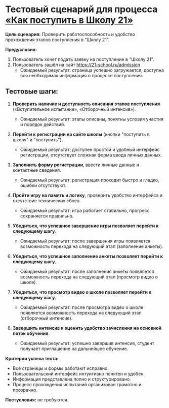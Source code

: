 # Тестовый сценарий для процесса [«Как поступить в Школу 21»](https://21-school.ru/admission)

__Цель сценария:__
Проверить работоспособность и удобство прохождения этапов поступления в "Школу 21".

__Предусловия:__
1. Пользователь хочет подать заявку на поступление в "Школу 21".
2. Пользователь зашёл на сайт https://21-school.ru/admission
    - Ожидаемый результат: страница успешно загружается, доступна вся необходимая информация о процессе поступления.

## Тестовые шаги:

1. __Проверить наличие и доступность описания этапов поступления__ («Вступительное испытание», «Отборочный интенсив»).
   - Ожидаемый результат: этапы описаны, понятны условия участия и порядок действий.

2. __Перейти к регистрации на сайте школы__ (кнопки "поступить в школу" и "поступить").
   - Ожидаемый результат: доступен простой и удобный интерфейс регистрации, отсутствует сложная форма ввода личных данных.
   
3. __Заполнить форму регистрации__, ввести личные данные и контактные сведения.
   - Ожидаемый результат: регистрация проходит быстро и гладко, ошибки отсутствуют.
   
4. __Пройти игру на память и логику__, проверить удобство интерфейса и отсутствие технических сбоев.
   - Ожидаемый результат: игра работает стабильно, прогресс сохраняется правильно.

5. __Убедиться, что успешное завершение игры позволяет перейти к следующему шагу__.
   - Ожидаемый результат: после завершения игры появляется возможность перехода на следующий этап (заполнение анкеты).

6. __Убедиться, что успешное заполнение анкеты позволяет перейти к следующему шагу__.
   - Ожидаемый результат: после заполнения анкеты появляется возможность перехода на следующий этап (просмотр видео о школе).

7. __Убедиться, что просмотр видео о школе позволяет перейти к следующему шагу__.
   - Ожидаемый результат: после просмотра видео о школе появляется возможность перехода на следующий этап (отборочный интенсив).

8. __Завершить интенсив и оценить удобство зачисления на основной поток обучения__.
   - Ожидаемый результат: успешно завершив интенсив, студент получает приглашение на дальнейшее обучение.

__Критерии успеха теста:__
- Все страницы и формы работают исправно.
- Пользовательский интерфейс интуитивно понятен и удобен.
- Информация представлена полно и структурировано.
- Процесс прохождения испытаний организован грамотно и прозрачно.

__Постусловия:__ не требуются.
